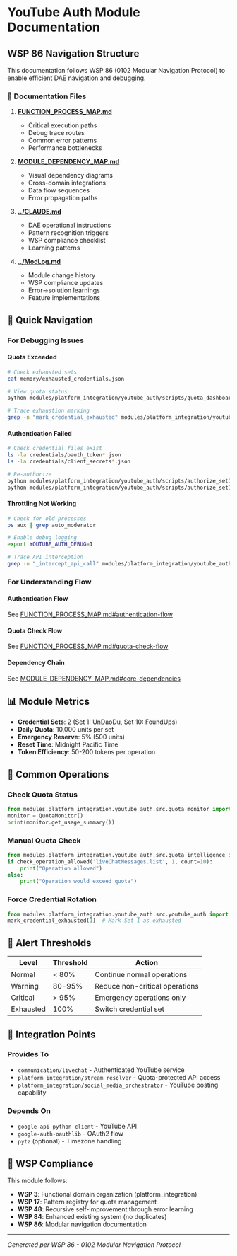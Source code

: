 # YouTube Auth Module Documentation

## WSP 86 Navigation Structure

This documentation follows WSP 86 (0102 Modular Navigation Protocol) to enable efficient DAE navigation and debugging.

### 📁 Documentation Files

1. **[FUNCTION_PROCESS_MAP.md](FUNCTION_PROCESS_MAP.md)**
   - Critical execution paths
   - Debug trace routes
   - Common error patterns
   - Performance bottlenecks

2. **[MODULE_DEPENDENCY_MAP.md](MODULE_DEPENDENCY_MAP.md)**
   - Visual dependency diagrams
   - Cross-domain integrations
   - Data flow sequences
   - Error propagation paths

3. **[../CLAUDE.md](../CLAUDE.md)**
   - DAE operational instructions
   - Pattern recognition triggers
   - WSP compliance checklist
   - Learning patterns

4. **[../ModLog.md](../ModLog.md)**
   - Module change history
   - WSP compliance updates
   - Error→solution learnings
   - Feature implementations

## 🎯 Quick Navigation

### For Debugging Issues

#### Quota Exceeded
```bash
# Check exhausted sets
cat memory/exhausted_credentials.json

# View quota status
python modules/platform_integration/youtube_auth/scripts/quota_dashboard.py --summary

# Trace exhaustion marking
grep -n "mark_credential_exhausted" modules/platform_integration/youtube_auth/src/*.py
```

#### Authentication Failed
```bash
# Check credential files exist
ls -la credentials/oauth_token*.json
ls -la credentials/client_secrets*.json

# Re-authorize
python modules/platform_integration/youtube_auth/scripts/authorize_set1.py
python modules/platform_integration/youtube_auth/scripts/authorize_set10.py
```

#### Throttling Not Working
```bash
# Check for old processes
ps aux | grep auto_moderator

# Enable debug logging
export YOUTUBE_AUTH_DEBUG=1

# Trace API interception
grep -n "_intercept_api_call" modules/platform_integration/youtube_auth/src/*.py
```

### For Understanding Flow

#### Authentication Flow
See [FUNCTION_PROCESS_MAP.md#authentication-flow](FUNCTION_PROCESS_MAP.md#authentication-flow)

#### Quota Check Flow  
See [FUNCTION_PROCESS_MAP.md#quota-check-flow](FUNCTION_PROCESS_MAP.md#quota-check-flow)

#### Dependency Chain
See [MODULE_DEPENDENCY_MAP.md#core-dependencies](MODULE_DEPENDENCY_MAP.md#core-dependencies)

## 📊 Module Metrics

- **Credential Sets**: 2 (Set 1: UnDaoDu, Set 10: FoundUps)
- **Daily Quota**: 10,000 units per set
- **Emergency Reserve**: 5% (500 units)
- **Reset Time**: Midnight Pacific Time
- **Token Efficiency**: 50-200 tokens per operation

## 🔧 Common Operations

### Check Quota Status
```python
from modules.platform_integration.youtube_auth.src.quota_monitor import QuotaMonitor
monitor = QuotaMonitor()
print(monitor.get_usage_summary())
```

### Manual Quota Check
```python
from modules.platform_integration.youtube_auth.src.quota_intelligence import check_operation_allowed
if check_operation_allowed('liveChatMessages.list', 1, count=10):
    print("Operation allowed")
else:
    print("Operation would exceed quota")
```

### Force Credential Rotation
```python
from modules.platform_integration.youtube_auth.src.youtube_auth import mark_credential_exhausted
mark_credential_exhausted(1)  # Mark Set 1 as exhausted
```

## 🚨 Alert Thresholds

| Level | Threshold | Action |
|-------|-----------|--------|
| Normal | < 80% | Continue normal operations |
| Warning | 80-95% | Reduce non-critical operations |
| Critical | > 95% | Emergency operations only |
| Exhausted | 100% | Switch credential set |

## 🔗 Integration Points

### Provides To
- `communication/livechat` - Authenticated YouTube service
- `platform_integration/stream_resolver` - Quota-protected API access
- `platform_integration/social_media_orchestrator` - YouTube posting capability

### Depends On
- `google-api-python-client` - YouTube API
- `google-auth-oauthlib` - OAuth2 flow
- `pytz` (optional) - Timezone handling

## 📝 WSP Compliance

This module follows:
- **WSP 3**: Functional domain organization (platform_integration)
- **WSP 17**: Pattern registry for quota management
- **WSP 48**: Recursive self-improvement through error learning
- **WSP 84**: Enhanced existing system (no duplicates)
- **WSP 86**: Modular navigation documentation

---

*Generated per WSP 86 - 0102 Modular Navigation Protocol*